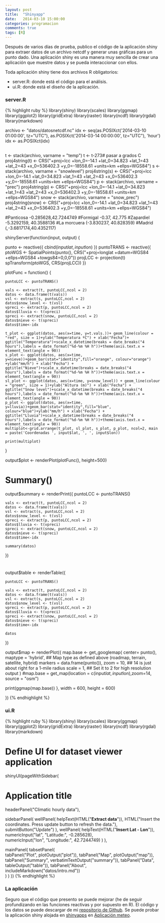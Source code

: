 ```yaml
---
layout: post
title:  "Shinyapp"
date:   2014-03-10 15:00:00
categories: programacion
comments: true
tags: [R]
---
```


Después de varios días de prueba, publico el código de la aplicación shiny para extraer datos de un archivo netcdf y generar unas gráficas para un punto dado.
Una aplicación shiny es una manera muy sencilla de crear una aplicación que muestre datos y se pueda interaccionar con ellos.

Toda aplicación shiny tiene dos archivos R obligatorios:

+ server.R: donde está el código para el análisis.
+ ui.R: donde está el diseño de la aplicación.

### server.R

{% highlight ruby %}
library(shiny)
library(scales)
library(ggmap)
library(ggplot2)
library(gridExtra)
library(raster)
library(ncdf)
library(rgdal)
library(markdown)

archivo <- "datos/datosnetcdf.nc"
idx <- seq(as.POSIXct('2014-03-10 01:00:00', tz="UTC"), as.POSIXct('2014-03-14 00:00:00', tz="UTC"), 'hour')
idx <- as.POSIXct(idx)

## 
t <- stack(archivo, varname = "temp")
t <- t-273# pasar a grados C
proj4string(t) <- CRS("+proj=lcc +lon_0=-14.1 +lat_0=34.823 +lat_1=43 +lat_2=43 +x_0=536402.3 +y_0=-18558.61 +units=km +ellps=WGS84")
s <- stack(archivo, varname = "snowlevel")
proj4string(s) <- CRS("+proj=lcc +lon_0=-14.1 +lat_0=34.823 +lat_1=43 +lat_2=43 +x_0=536402.3 +y_0=-18558.61 +units=km +ellps=WGS84")
p <- stack(archivo, varname = "prec")
proj4string(p) <- CRS("+proj=lcc +lon_0=-14.1 +lat_0=34.823 +lat_1=43 +lat_2=43 +x_0=536402.3 +y_0=-18558.61 +units=km +ellps=WGS84")
snow <- stack(archivo, varname = "snow_prec")
proj4string(snow) <- CRS("+proj=lcc +lon_0=-14.1 +lat_0=34.823 +lat_1=43 +lat_2=43 +x_0=536402.3 +y_0=-18558.61 +units=km +ellps=WGS84")

#Panticosa -0.285628,42.7244749
#Formigal -0.37, 42.775
#Zapardiel -5.3292159, 40.3588136
#La morcuera (-3.830237, 40.828359)
#Madrid (,-3.6817174,40.4352117)

shinyServer(function(input, output) {
  
  punto <- reactive({
    cbind(input$lat,input$lon) 
  })
  puntoTRANS <- reactive({
    ptoWGS <- SpatialPoints(punto(), CRS("+proj=longlat +datum=WGS84 +ellps=WGS84 +towgs84=0,0,0"))
    projLCC <- projection(t)
    spTransform(ptoWGS, CRS(projLCC)) 
  })  
  
  plotFunc = function() {
    
    puntoLCC <- puntoTRANS()
    
    vals <- extract(t, puntoLCC,ncol = 2)
    datos <- data.frame(t(vals))
    vsl <- extract(s, puntoLCC,ncol = 2)
    datos$snow_level <- t(vsl)
    vpreci <- extract(p, puntoLCC,ncol = 2)
    datos$lluvia <- t(vpreci)
    spreci <- extract(snow, puntoLCC,ncol = 2)
    datos$nieve <- t(spreci)
    datos$time<-idx
    
    t_plot <- ggplot(datos, aes(x=time, y=t.vals.))+ geom_line(colour = "red", size = 1)+ylab("Temperatura ºC") + xlab("Fecha")+ ggtitle("Temperatura")+scale_x_datetime(breaks = date_breaks("4 hours"),labels = date_format("%d-%m %H h"))+theme(axis.text.x = element_text(angle = 90))
    s_plot <- ggplot(datos, aes(x=time, y=nieve))+geom_bar(stat="identity",fill="orange", colour="orange") +ylab("mm/h") + xlab("Fecha") + ggtitle("Nieve")+scale_x_datetime(breaks = date_breaks("4 hours"),labels = date_format("%d-%m %H h"))+theme(axis.text.x = element_text(angle = 90))
    sl_plot <- ggplot(datos, aes(x=time, y=snow_level)) + geom_line(colour = "green", size = 1)+ylab("Altura (m)") + xlab("Fecha") + ggtitle("Snow level")+scale_x_datetime(breaks = date_breaks("4 hours"),labels = date_format("%d-%m %H h"))+theme(axis.text.x = element_text(angle = 90))
    p_plot <- ggplot(datos, aes(x=time, y=lluvia))+geom_bar(stat="identity",fill="blue", colour="blue")+ylab("mm/h") + xlab("Fecha") + ggtitle("Lluvia")+scale_x_datetime(breaks = date_breaks("4 hours"),labels = date_format("%d-%m %H h"))+theme(axis.text.x = element_text(angle = 90))        
    multiplot<-grid.arrange(t_plot, sl_plot, s_plot, p_plot, ncol=2, main = paste('Coordenadas ', input$lat, ', ', input$lon))
    
    print(multiplot)
    
  }
  
  output$plot <- renderPlot(plotFunc(), height=500)
  
  # Summary()
  
  output$summary <- renderPrint({
    puntoLCC <- puntoTRANS() 
    
    vals <- extract(t, puntoLCC,ncol = 2)
    datos <- data.frame(t(vals))
    vsl <- extract(s, puntoLCC,ncol = 2)
    datos$snow_level <- t(vsl)
    vpreci <- extract(p, puntoLCC,ncol = 2)
    datos$lluvia <- t(vpreci)
    spreci <- extract(snow, puntoLCC,ncol = 2)
    datos$nieve <- t(spreci)
    datos$time<-idx
    
    summary(datos)
  })
  
  # 
  output$table <- renderTable({
    
    puntoLCC <- puntoTRANS() 
    
    vals <- extract(t, puntoLCC,ncol = 2)
    datos <- data.frame(t(vals))
    vsl <- extract(s, puntoLCC,ncol = 2)
    datos$snow_level <- t(vsl)
    vpreci <- extract(p, puntoLCC,ncol = 2)
    datos$lluvia <- t(vpreci)
    spreci <- extract(snow, puntoLCC,ncol = 2)
    datos$nieve <- t(spreci)
    datos$time<-idx
    
    datos
  })
  
  output$map <- renderPlot({
    map.base <- get_googlemap(
      center= punto(),
      maptype = 'hybrid', ## Map type as defined above (roadmap, terrain, satellite, hybrid)
      markers = data.frame(punto()),
      zoom = 10, ## 14 is just about right for a 1-mile radius
      scale = 1, ## Set it to 2 for high resolution output
    )
    #map.base = get_map(location = c(input$lat,input$lon),zoom=14, source = "osm")
    
  print(ggmap(map.base))
  }, width = 600, height = 600)

})
{% endhighlight %}

### ui.R
{% highlight ruby %}
library(shiny)
library(scales)
library(ggmap)
library(ggplot2)
library(gridExtra)
library(raster)
library(ncdf)
library(rgdal)
library(markdown)


# Define UI for dataset viewer application
shinyUI(pageWithSidebar(
  
  # Application title
  headerPanel("Climatic hourly data"),
  
  sidebarPanel(
    wellPanel(
      helpText(HTML("<b>Extract data</b>")),
      HTML("Insert the coordinates. Press update button to refresh the data."),
      submitButton("Update")
    ),
    wellPanel(
      helpText(HTML("<b>Insert Lat - Lon</b>")),
      numericInput("lat", "Latitude:", -0.285628),   
      numericInput("lon", "Longitude:", 42.7244749)
    )
    ),

  mainPanel(
    tabsetPanel(     
      tabPanel("Plot", plotOutput("plot")),
      tabPanel("Map", plotOutput("map")),
      tabPanel("Summary", verbatimTextOutput("summary")), 
      tabPanel("Data", tableOutput("table")),
      tabPanel("About", includeMarkdown("datos/intro.md"))      
    )
  )
))
{% endhighlight %}

### La aplicación
Seguro que el código que presento se puede mejorar (he de seguir profundizando en las funciones reactivas y por supuesto en R).
El código y los datos se puede descargar de mi
[repositorio de Github](https://github.com/jmprietob/rapps/tree/master/meteo). Se puede probar la aplicación shiny alojada en [shinyapps](https://my.shinyapps.io/) en [Aplicación meteo](https://jmprietob.shinyapps.io/meteo/).

